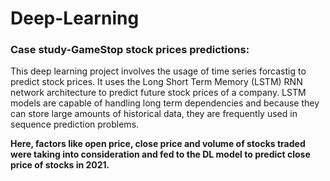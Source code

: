 # Deep-Learning
### Case study-GameStop stock prices predictions: 
This deep learning project involves the usage of time series forcastig to predict stock prices. It uses the Long Short Term Memory (LSTM) RNN network architecture to predict future stock prices of a company. 
LSTM models are capable of handling long term dependencies and because they can store large amounts of historical data, they are frequently used in sequence prediction problems. 

**Here, factors like open price, close price and volume of stocks traded were taking into consideration and fed to the DL model to predict close price of stocks in 2021.**

